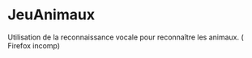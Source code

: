 # JeuAnimaux
Utilisation de la reconnaissance vocale pour reconnaître les animaux. ( Firefox incomp)
